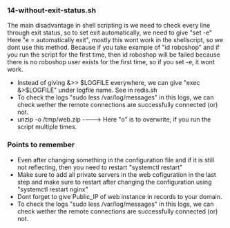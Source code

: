 ### 14-without-exit-status.sh
The main disadvantage in shell scripting is we need to check every line through exit status, so to set exit automatically, we need to give "set -e" Here "e = automatically exit", mostly this wont work in the shellscript, so we dont use this method. Because if you take example of "id roboshop" and if you run the script for the first time, then id roboshop will be failed because there is no roboshop user exists for the first time, so if you set -e, it wont work.

- Instead of giving &>> $LOGFILE everywhere, we can give "exec &>$LOGFILE" under logfile name. See in redis.sh
- To check the logs "sudo less /var/log/messages" in this logs, we can check wether the remote connections are
  successfully connected (or) not.
- unzip -o /tmp/web.zip ----> Here "o" is to overwrite, if you run the script multiple times.

### Points to remember
- Even after changing something in the configuration file and if it is still not reflecting, then you need to
  restart "systemctl restart"
- Make sure to add all private servers in the web cofiguration in the last step and make sure to restart after
  changing the configuration using "systemctl restart nginx"
- Dont forget to give Public_IP of web instance in records to your domain.
- To check the logs "sudo less /var/log/messages" in this logs, we can check wether the remote connections are
  successfully connected (or) not.

